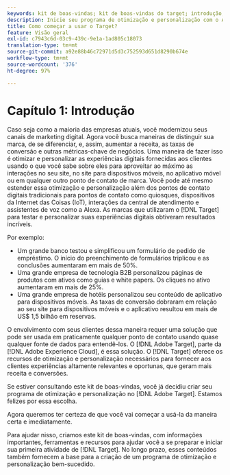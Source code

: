 ```yaml
---
keywords: kit de boas-vindas; kit de boas-vindas do target; introdução; introdução do
description: Inicie seu programa de otimização e personalização com o Adobe Target. O Adobe [!DNL Target] kit de boas-vindas é um bom ponto de partida.
title: Como começar a usar o Target?
feature: Visão geral
exl-id: c7943c6d-03c9-439c-9e1a-1ad805c18073
translation-type: tm+mt
source-git-commit: a92e88b46c72971d5d3c752593d651d8290b674e
workflow-type: tm+mt
source-wordcount: '376'
ht-degree: 97%

---
```


# Capítulo 1: Introdução

Caso seja como a maioria das empresas atuais, você modernizou seus canais de marketing digital. Agora você busca maneiras de distinguir sua marca, de se diferenciar, e, assim, aumentar a receita, as taxas de conversão e outras métricas-chave de negócios. Uma maneira de fazer isso é otimizar e personalizar as experiências digitais fornecidas aos clientes usando o que você sabe sobre eles para aproveitar ao máximo as interações no seu site, no site para dispositivos móveis, no aplicativo móvel ou em qualquer outro ponto de contato de marca. Você pode até mesmo estender essa otimização e personalização além dos pontos de contato digitais tradicionais para pontos de contato como quiosques, dispositivos da Internet das Coisas (IoT), interações da central de atendimento e assistentes de voz como a Alexa. As marcas que utilizaram o [!DNL Target] para testar e personalizar suas experiências digitais obtiveram resultados incríveis.

Por exemplo:

* Um grande banco testou e simplificou um formulário de pedido de empréstimo. O início do preenchimento de formulários triplicou e as conclusões aumentaram em mais de 50%.
* Uma grande empresa de tecnologia B2B personalizou páginas de produtos com ativos como guias e white papers. Os cliques no ativo aumentaram em mais de 25%.
* Uma grande empresa de hotéis personalizou seu conteúdo de aplicativo para dispositivos móveis. As taxas de conversão dobraram em relação ao seu site para dispositivos móveis e o aplicativo resultou em mais de US$ 1,5 bilhão em reservas.

O envolvimento com seus clientes dessa maneira requer uma solução que pode ser usada em praticamente qualquer ponto de contato usando quase qualquer fonte de dados para entendê-los. O [!DNL Adobe Target], parte da [!DNL Adobe Experience Cloud], é essa solução. O [!DNL Target] oferece os recursos de otimização e personalização necessários para fornecer aos clientes experiências altamente relevantes e oportunas, que geram mais receita e conversões.

Se estiver consultando este kit de boas-vindas, você já decidiu criar seu programa de otimização e personalização no [!DNL Adobe Target]. Estamos felizes por essa escolha.

Agora queremos ter certeza de que você vai começar a usá-la da maneira certa e imediatamente.

Para ajudar nisso, criamos este kit de boas-vindas, com informações importantes, ferramentas e recursos para ajudar você a se preparar e iniciar sua primeira atividade de [!DNL Target]. No longo prazo, esses conteúdos também fornecem a base para a criação de um programa de otimização e personalização bem-sucedido.
